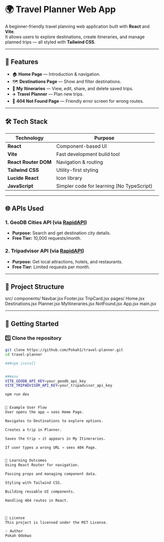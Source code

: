 # 🌍 Travel Planner Web App

A beginner-friendly travel planning web application built with **React** and **Vite**.  
It allows users to explore destinations, create itineraries, and manage planned trips — all styled with **Tailwind CSS**.

---

## 📌 Features

- 🏠 **Home Page** — Introduction & navigation.
- 🗺 **Destinations Page** — Show and filter destinations.
- 📅 **My Itineraries** — View, edit, share, and delete saved trips.
- ✈️ **Travel Planner** — Plan new trips.
- 🚫 **404 Not Found Page** — Friendly error screen for wrong routes.

---

## 🛠 Tech Stack

| Technology        | Purpose |
|-------------------|---------|
| **React**         | Component-based UI |
| **Vite**          | Fast development build tool |
| **React Router DOM** | Navigation & routing |
| **Tailwind CSS**  | Utility-first styling |
| **Lucide React**  | Icon library |
| **JavaScript**    | Simpler code for learning (No TypeScript) |

---

## 🌐 APIs Used

### **1. GeoDB Cities API** (via [RapidAPI](https://rapidapi.com/wirefreethought/api/geodb-cities/))
- **Purpose:** Search and get destination city details.
- **Free Tier:** 10,000 requests/month.

### **2. Tripadvisor API** (via [RapidAPI](https://rapidapi.com/apidojo/api/travel-advisor/))
- **Purpose:** Get local attractions, hotels, and restaurants.
- **Free Tier:** Limited requests per month.

---

## 📂 Project Structure

src/
components/
Navbar.jsx
Footer.jsx
TripCard.jsx
pages/
Home.jsx
Destinations.jsx
Planner.jsx
MyItineraries.jsx
NotFound.jsx
App.jsx
main.jsx


---

## 🚀 Getting Started

### 1️⃣ Clone the repository
```bash
git clone https://github.com/Pokah1/travel-planner.git
cd travel-planner

###npm install


###env
VITE_GEODB_API_KEY=your_geodb_api_key
VITE_TRIPADVISOR_API_KEY=your_tripadvisor_api_key

npm run dev


📖 Example User Flow
User opens the app → sees Home Page.

Navigates to Destinations to explore options.

Creates a trip in Planner.

Saves the trip → it appears in My Itineraries.

If user types a wrong URL → sees 404 Page.


🎯 Learning Outcomes
Using React Router for navigation.

Passing props and managing component data.

Styling with Tailwind CSS.

Building reusable UI components.

Handling 404 routes in React.



📜 License
This project is licensed under the MIT License.

💡 Author
Pokah Odokwo